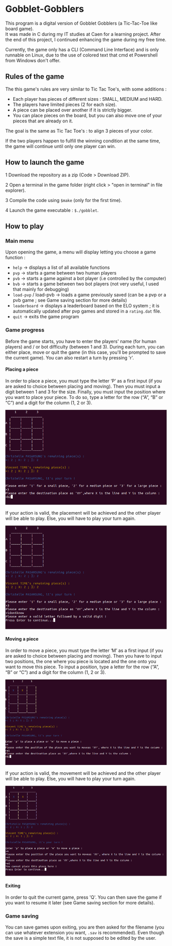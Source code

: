 # Gobblet-Gobblers

This program is a digital version of Gobblet Gobblers (a Tic-Tac-Toe like board game).  
It was made in C during my IT studies at Caen for a learning project.
After the end of this project, I continued enhancing the game during my free time.

Currently, the game only has a CLI (Command Line Interface) and is only runnable on Linux, due to the use of colored text that cmd et Powershell from Windows don't offer. 

## Rules of the game

The this game's rules are very similar to Tic Tac Toe's, with some additions :
* Each player has pieces of different sizes : SMALL, MEDIUM and HARD.
* The players have limited pieces (2 for each size).
* A piece can be placed over another if it is strictly bigger.
* You can place pieces on the board, but you can also move one of your pieces that are already on it.

The goal is the same as Tic Tac Toe's : to align 3 pieces of your color.

If the two players happen to fulfill the winning condition at the same time, the game will continue until only one player can win.

## How to launch the game

1 Download the repository as a zip (Code > Download ZIP).

2 Open a terminal in the game folder (right click > "open in terminal" in file explorer).

3 Compile the code using `$make` (only for the first time).

4 Launch the game executable : `$./gobblet`.

## How to play

### Main menu

Upon opening the game, a menu will display letting you choose a game function :

* `help` -> displays a list of all available functions
* `pvp` -> starts a game between two human players
* `pvb` -> starts a game against a bot player (i.e controlled by the computer)
* `bvb` -> starts a game between two bot players (not very useful, I used that mainly for debugging)
* `load-pvp` / load-pvb -> loads a game previously saved (can be a pvp or a pvb game ; see Game saving section for more details)
* `leaderboard` -> displays a leaderboard based on the ELO system ; it is automatically updated after pvp games and stored in a `rating.dat` file.
* `quit` -> exits the game program

### Game progress

Before the game starts, you have to enter the players' name (for human players) and / or bot difficulty (between 1 and 3).
During each turn, you can either place, move or quit the game (in this case, you'll be prompted to save the current game).
You can also restart a turn by pressing 'r'.

#### Placing a piece

In order to place a piece, you must type the letter ‘P’ as a first input (if you are asked to choice between placing and moving). Then you must input a digit between 1 and 3 for the size. Finally, you must input the position where you want to place your piece. To do so, type a letter for the row (“A”, “B” or “C”) and a digit for the column (1, 2 or 3).

![placing a piece](/screenshots/placing.png)

If your action is valid, the placement will be achieved and the other player will be able to play.
Else, you will have to play your turn again.

![error while trying to place a piece](/screenshots/placing_error.png)

#### Moving a piece

In order to move a piece, you must type the letter ‘M’ as a first input (if you are asked to choice between placing and moving). Then you have to input two positions, the one where you piece is located and the one onto you want to move this piece. To input a position, type a letter for the row (“A”, “B” or “C”) and a digit for the column (1, 2 or 3).

![moving a piece](/screenshots/moving.png)

If your action is valid, the movement will be achieved and the other player will be able to play.
Else, you will have to play your turn again.

![error while trying to move a piece](/screenshots/moving_error.png)

#### Exiting

In order to quit the current game, press 'Q'. You can then save the game if you want to resume it later (see Game saving section for more details).

### Game saving

You can save games upon exiting, you are then asked for the filename (you can use whatever extension you want, `.sav` is recommended). Even though the save is a simple text file, it is not supposed to be edited by the user.
